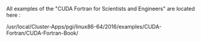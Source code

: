 All examples of the "CUDA Fortran for Scientists and Engineers" are located here :

/usr/local/Cluster-Apps/pgi/linux86-64/2016/examples/CUDA-Fortran/CUDA-Fortran-Book/
